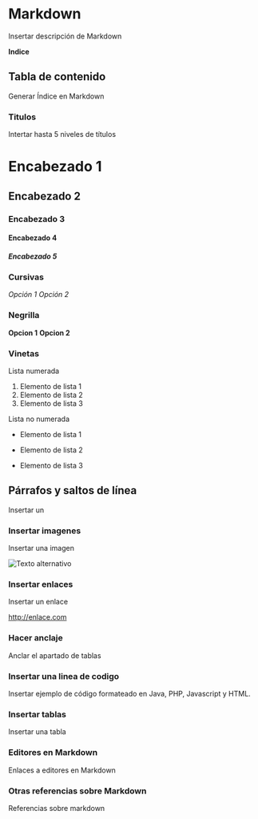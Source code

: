 
# Markdown

Insertar descripción de Markdown

**Indice**

## Tabla de contenido

Generar Índice en Markdown 

### Titulos 

Intertar hasta 5 niveles de títulos 

# Encabezado 1
## Encabezado 2
### Encabezado 3
#### Encabezado 4
##### Encabezado 5

### Cursivas

*Opción 1*
_Opción 2_

### Negrilla

**Opcion 1**
**Opcion 2**

### Vinetas

Lista numerada

1. Elemento de lista 1
2. Elemento de lista 2
3. Elemento de lista 3

Lista no numerada

- Elemento de lista 1
* Elemento de lista 2
+ Elemento de lista 3

## Párrafos y saltos de línea

Insertar un 

### Insertar imagenes

Insertar una imagen 

![Texto alternativo](imagen.png)
### Insertar enlaces

Insertar un enlace

<http://enlace.com>

### Hacer anclaje

Anclar el apartado de tablas 

### Insertar una linea de codigo

Insertar ejemplo de código formateado en Java, PHP, Javascript y HTML. 

### Insertar tablas

Insertar una tabla 

### Editores en Markdown 

Enlaces a editores en Markdown 

### Otras referencias sobre Markdown

Referencias sobre markdown 

